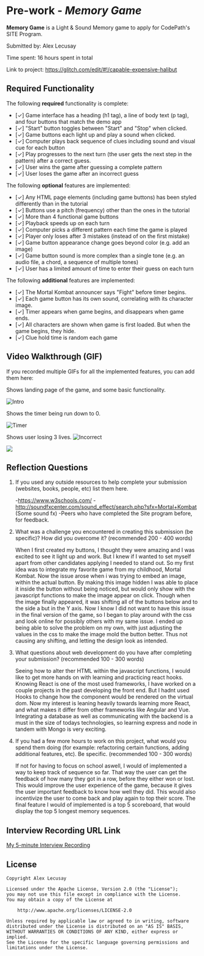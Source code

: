 # Pre-work - *Memory Game*

**Memory Game** is a Light & Sound Memory game to apply for CodePath's SITE Program. 

Submitted by: Alex Lecusay

Time spent: 16 hours spent in total

Link to project: https://glitch.com/edit/#!/capable-expensive-halibut

## Required Functionality

The following **required** functionality is complete:

* [✓] Game interface has a heading (h1 tag), a line of body text (p tag), and four buttons that match the demo app
* [✓] "Start" button toggles between "Start" and "Stop" when clicked. 
* [✓] Game buttons each light up and play a sound when clicked. 
* [✓] Computer plays back sequence of clues including sound and visual cue for each button
* [✓] Play progresses to the next turn (the user gets the next step in the pattern) after a correct guess. 
* [✓] User wins the game after guessing a complete pattern
* [✓] User loses the game after an incorrect guess

The following **optional** features are implemented:

* [✓] Any HTML page elements (including game buttons) has been styled differently than in the tutorial
* [✓] Buttons use a pitch (frequency) other than the ones in the tutorial
* [✓] More than 4 functional game buttons
* [✓] Playback speeds up on each turn
* [✓] Computer picks a different pattern each time the game is played
* [✓] Player only loses after 3 mistakes (instead of on the first mistake)
* [✓] Game button appearance change goes beyond color (e.g. add an image)
* [✓] Game button sound is more complex than a single tone (e.g. an audio file, a chord, a sequence of multiple tones)
* [✓] User has a limited amount of time to enter their guess on each turn

The following **additional** features are implemented:

* [✓] The Mortal Kombat announcer says "Fight" before timer begins.
* [✓] Each game button has its own sound, correlating with its character image.
* [✓] Timer appears when game begins, and disappears when game ends.
* [✓] All characters are shown when game is first loaded. But when the game begins, they hide.
* [✓] Clue hold time is random each game



## Video Walkthrough (GIF)

If you recorded multiple GIFs for all the implemented features, you can add them here:

Shows landing page of the game, and some basic functionality.

![Intro](https://user-images.githubusercontent.com/90231709/156960972-d56d7e21-5f78-4104-afb6-71f8b91ccf42.gif)

Shows the timer being run down to 0.

![Timer](https://user-images.githubusercontent.com/90231709/156960573-2a4d54d4-ffaf-4ef2-8874-afd2f205af3d.gif)

Shows user losing 3 lives.
![Incorrect](https://user-images.githubusercontent.com/90231709/156960586-74f90e0d-eac1-4e99-b8c5-10a6ad670e7e.gif)

![](gif4-link-here)

## Reflection Questions
1. If you used any outside resources to help complete your submission (websites, books, people, etc) list them here. 

    -https://www.w3schools.com/
    -http://soundfxcenter.com/sound_effect/search.php?sfx=Mortal+Kombat (Some sound fx)
    -Peers who have completed the Site program before, for feedback.

2. What was a challenge you encountered in creating this submission (be specific)? How did you overcome it? (recommended 200 - 400 words) 

    When I first created my buttons, I thought they were amazing and I was excited to see it light up and work. But I knew if I wanted to set myself apart from other 
candidates applying I needed to stand out. So my first idea was to integrate my favorite game from my childhood, Mortal Kombat. Now the issue arose when i was trying to 
embed an image, within the actual button. By making this image hidden I was able to place it inside the button without being noticed, but would only show with the javascript
functions to make the image appear on click. Though when the image finally appeared, it was shifting all of the buttons below and to the side a but in the Y axis. Now I know
I did not want to have this issue in the final version of the game, so I began to play around with the css and look online for possibly others with my same issue. I ended up 
being able to solve the problem on my own, with just adjusting the values in the css to make the image mold the button better. Thus not causing any shifting, and letting the
design look as intended.

3. What questions about web development do you have after completing your submission? (recommended 100 - 300 words) 

    Seeing how to alter ther HTML within the javascript functions, I would like to get more hands on with learning and practicing react hooks. Knowing React is one of the 
most used frameworks, I have worked on a couple projects in the past developing the front end. But I hadnt used Hooks to change how the component would be rendered on the
virtual dom. Now my interest is leaning heavily towards learning more React, and what makes it differ from other frameworks like Angular and Vue. Integrating a database as
well as communicating with the backend is a must in the size of todays technologies, so learning express and node in tandem with Mongo is very exciting.

4. If you had a few more hours to work on this project, what would you spend them doing (for example: refactoring certain functions, adding additional features, etc). Be 
specific. (recommended 100 - 300 words) 

    If not for having to focus on school aswell, I would of implemented a way to keep track of sequence so far. That way the user can get the feedback of how many they got in a
row, before they either won or lost. This would improve the user experience of the game, because it gives the user important feedback to know how well they did. This would also
incentivize the user to come back and play again to top their score. The final feature I would of implemented is a top 5 scoreboard, that would display the top 5 longest memory
sequences.


## Interview Recording URL Link

[My 5-minute Interview Recording](https://www.loom.com/share/4ebfe9fa7a28405fb92bf0282f3cde79)


## License

    Copyright Alex Lecusay

    Licensed under the Apache License, Version 2.0 (the "License");
    you may not use this file except in compliance with the License.
    You may obtain a copy of the License at

        http://www.apache.org/licenses/LICENSE-2.0

    Unless required by applicable law or agreed to in writing, software
    distributed under the License is distributed on an "AS IS" BASIS,
    WITHOUT WARRANTIES OR CONDITIONS OF ANY KIND, either express or implied.
    See the License for the specific language governing permissions and
    limitations under the License.

